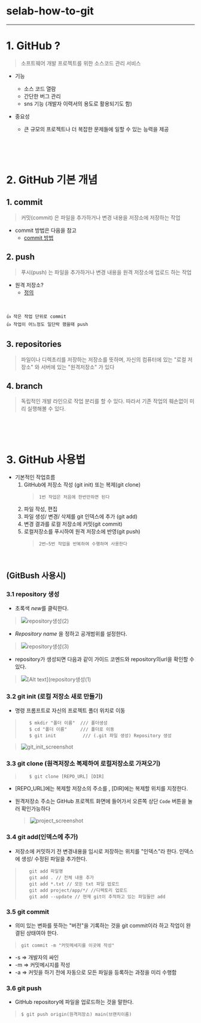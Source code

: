 # selab-how-to-git

***

# 1. GitHub ?
> 소프트웨어 개발 프로젝트를 위한 소스코드 관리 서비스
+ 기능
    * 소스 코드 열람
    * 간단한 버그 관리
    * sns 기능 (개발자 이력서의 용도로 활용되기도 함)

+ 중요성
    *  큰 규모의 프로젝트나 더 복잡한 문제들에 일할 수 있는 능력을 제공 

<br><br><br>

# 2. GitHub 기본 개념

## 1. commit
>커밋(commit) 은  파일을 추가하거나 변경 내용을 저장소에 저장하는 작업

* commit  방법은 다음을 참고
    * [commit 방법](#35-git-commit)

## 2. push
>푸시(push) 는 파일을 추가하거나 변경 내용을 원격 저장소에 업로드 하는 작업
* 원격 저장소?
    * [정의](#3-repositories)

<br>

    👍 작은 작업 단위로 commit
    👍 작업이 어느정도 일단락 했을때 push


## 3. repositories
> 파일이나 디렉초리를 저장하는 저장소를 뜻하며, 자신의 컴퓨터에 있는 "로컬 저장소" 와 서버에 있는 "원격저장소" 가 있다

## 4. branch
> 독립적인 개발 라인으로 작업 분리를 할 수 있다. 따라서 기존 작업의 훼손없이 미리 실행해볼 수 있다.

<br><br><br>

# 3. GitHub 사용법
* 기본적인 작업흐름
    1. GitHub에 저장소 작성 (git init)  또는 복제(git clone)
         > `1번 작업은 처음에 한번만하면 된다`
    2. 파일 작성, 편집
    3. 파일 생성/ 변경/ 삭제를 git 인덱스에 추가 (git add)
    4. 변경 결과를 로컬 저장소에 커밋(git commit)
    5. 로컬저장소를 푸시하여 원격 저장소에 반영(git push)
         > `2번~5번 작업을 반복하여 수행하며 사용한다`

<br>

## (GitBush 사용시)
### 3.1 repository 생성
* 초록색 *new*를 클릭한다. 
>  ![repository생성(2)](https://github.com/BINNNNNY/test/assets/102966279/6e9828e3-469d-40d6-a14a-dc0b1fa6e76f.png)

* *Repository name* 을 정하고 공개범위를 설정한다.
>  ![repository생성(3)](https://github.com/BINNNNNY/test/assets/102966279/5c490f58-afe8-4e66-92aa-307bd2307ead.png)

* repository가 생성되면 다음과 같이 가이드 코멘드와 repository의url을 확인할 수 있다.
>  ![[Alt text](repository생성(1)](https://github.com/BINNNNNY/test/assets/102966279/706376e8-fe84-4272-bbbc-ea2e4a93a6b7.png)

### 3.2 git init (로컬 저장소 새로 만들기)
* 명령 프롬프트로 자신의 프로젝트 폴더 위치로 이동
>   ```gitignore
>      $ mkdir "폴더 이름"  /// 폴더생성
>      $ cd "폴더 이름"     /// 폴더로 이동
>      $ git init          /// (.git 파일 생성) Repository 생성
>   ```

>  ![git_init_screenshot](https://github.com/BINNNNNY/test/assets/102966279/f1e6e694-f06e-47b4-86ba-fb4b7c1dbee2.png)

### 3.3 git clone (원격저장소 복제하여 로컬저장소로 가져오기)

>   ```gitignore
>      $ git clone [REPO_URL] [DIR]
>   ```
* [REPO_URL]에는 복제할 저장소의 주소를 ,  [DIR]에는 복제할 위치를 지정한다.

* 원격저장소 주소는 GitHub 프로젝트 화면에 들어가서 오른쪽 상단
`Code` 버튼을 눌러 확인가능하다
    >  ![project_screenshot](https://github.com/BINNNNNY/test/assets/102966279/f5570cfb-ae4a-400d-bf64-2b3c57d7ddc4.png)

### 3.4 git add(인덱스에 추가)
* 저장소에 커밋하기 전 변경내용을 임시로 저장하는 위치를 "인덱스"라 한다. 인덱스에 생성/ 수정된 파일을 추가한다. 
>   ```gitignore
>      git add 파일명 
>      git add . // 전체 내용 추가
>      git add *.txt // 모든 txt 파일 업로드
>      git add project/app/*/ //디렉토리 업로드
>      git add --update // 현재 git이 추적하고 있는 파일들만 add

### 3.5 git commit
* 의미 있는 변화를 뜻하는 "버전"을 기록하는 것을 git commit이라 하고 작업이 완결된 상태여야 한다.
>   ```gitignore
>   git commit -m "커밋메세지를 이곳에 작성" 
* -s => 개발자의 싸인
* -m => 커밋메시지를 작성
* -a => 커밋을 하기 전에 자동으로 모든 파일을 등록하는 과정을 미리 수행함

### 3.6 git push
* GitHub repository에 파일을 업로드하는 것을 말한다.
>   ```gitignore
>   $ git push origin(원격저장소) main(브랜치이름)
